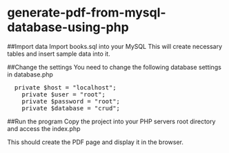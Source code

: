 # generate-pdf-from-mysql-database-using-php

##Import data
Import books.sql into your MySQL
This will create necessary tables and insert sample data into it.

##Change the settings
You need to change the following database settings in database.php
<pre>
  private $host = "localhost";
	private $user = "root";
	private $password = "root";
	private $database = "crud";
</pre>

##Run the program
Copy the project into your PHP servers root directory and access the index.php

This should create the PDF page and display it in the browser.
